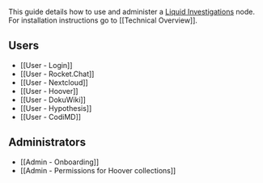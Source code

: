 This guide details how to use and administer a [Liquid Investigations][] node. For installation instructions go to [[Technical Overview]].

[Liquid Investigations]: https://liquidinvestigations.github.io/

## Users
* [[User - Login]]
* [[User - Rocket.Chat]]
* [[User - Nextcloud]]
* [[User - Hoover]]
* [[User - DokuWiki]]
* [[User - Hypothesis]]
* [[User - CodiMD]]

## Administrators
* [[Admin - Onboarding]]
* [[Admin - Permissions for Hoover collections]]
